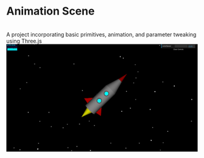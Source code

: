 # Animation Scene
<br>
A project incorporating basic primitives, animation, and parameter tweaking using Three.js
<br>

<img src="https://raw.githubusercontent.com/boydjc/Three.js-Projects/main/Animation-Scene/Screenshot.png">
